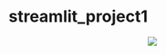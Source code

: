 # streamlit_project1

<p align="center">
  <img src="https://github.com/sorktjrrb/streamlit_project1/issues/1#issue-2268008645">
</p>

